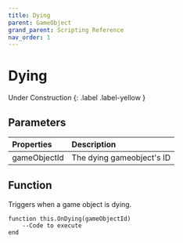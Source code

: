 ```yaml
---
title: Dying
parent: GameObject
grand_parent: Scripting Reference
nav_order: 1
---
```


# Dying
Under Construction
{: .label .label-yellow }

## Parameters

|Properties|Description|
|:-|:-|
|gameObjectId|The dying gameobject's ID|

## Function

Triggers when a game object is dying.

```
function this.OnDying(gameObjectId) 
	--Code to execute
end
```